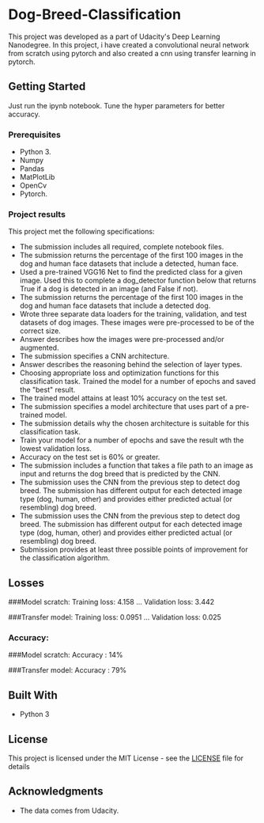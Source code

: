 # Dog-Breed-Classification

This project was developed as a part of Udacity's Deep Learning Nanodegree. In this project, i have created a convolutional neural network from scratch using pytorch and also created a cnn using transfer learning in pytorch.

## Getting Started

Just run the ipynb notebook. Tune the hyper parameters for better accuracy.

### Prerequisites

* Python 3.
* Numpy 
* Pandas
* MatPlotLib
* OpenCv
* Pytorch. 

### Project results

This project met the following specifications:
* The submission includes all required, complete notebook files.
* The submission returns the percentage of the first 100 images in the dog and human face datasets that include a detected, human face.
* Used a pre-trained VGG16 Net to find the predicted class for a given image. Used this to complete a dog_detector function below that returns True if a dog is detected in an image (and False if not).
* The submission returns the percentage of the first 100 images in the dog and human face datasets that include a detected dog.
* Wrote three separate data loaders for the training, validation, and test datasets of dog images. These images were pre-processed to be of the correct size.
* Answer describes how the images were pre-processed and/or augmented.
* The submission specifies a CNN architecture.
* Answer describes the reasoning behind the selection of layer types.
* Choosing appropriate loss and optimization functions for this classification task. Trained the model for a number of epochs and saved the "best" result.
* The trained model attains at least 10% accuracy on the test set.
* The submission specifies a model architecture that uses part of a pre-trained model.
* The submission details why the chosen architecture is suitable for this classification task.
* Train your model for a number of epochs and save the result wth the lowest validation loss.
* Accuracy on the test set is 60% or greater.
* The submission includes a function that takes a file path to an image as input and returns the dog breed that is predicted by the CNN.
* The submission uses the CNN from the previous step to detect dog breed. The submission has different output for each detected image type (dog, human, other) and provides either predicted actual (or resembling) dog breed.
* The submission uses the CNN from the previous step to detect dog breed. The submission has different output for each detected image type (dog, human, other) and provides either predicted actual (or resembling) dog breed.
* Submission provides at least three possible points of improvement for the classification algorithm.

## Losses

###Model scratch:
Training loss: 4.158 ... Validation loss: 3.442

###Transfer model:
Training loss: 0.0951 ... Validation loss: 0.025 

### Accuracy:

###Model scratch:
Accuracy : 14%

###Transfer model:
Accuracy : 79%

## Built With

* Python 3

## License

This project is licensed under the MIT License - see the [LICENSE](LICENSE) file for details

## Acknowledgments

* The data comes from Udacity.
